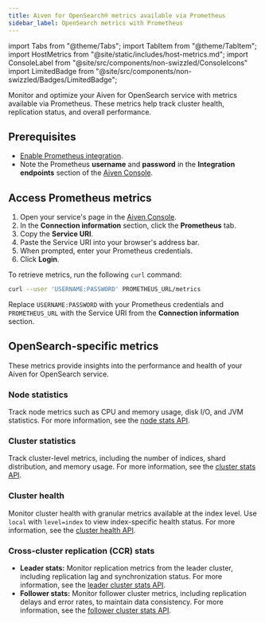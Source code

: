 ```yaml
---
title: Aiven for OpenSearch® metrics available via Prometheus
sidebar_label: OpenSearch metrics with Prometheus
---
```


import Tabs from "@theme/Tabs";
import TabItem from "@theme/TabItem";
import HostMetrics from "@site/static/includes/host-metrics.md";
import ConsoleLabel from "@site/src/components/non-swizzled/ConsoleIcons"
import LimitedBadge from "@site/src/components/non-swizzled/Badges/LimitedBadge";

Monitor and optimize your Aiven for OpenSearch service with metrics available via Prometheus.
These metrics help track cluster health, replication status, and overall performance.

## Prerequisites

- [Enable Prometheus integration](/docs/platform/howto/integrations/prometheus-metrics).
- Note the Prometheus **username** and **password** in the **Integration endpoints**
  section of the  [Aiven Console](https://console.aiven.io/).

## Access Prometheus metrics

<Tabs groupId="group1">
<TabItem value="browser" label="View in browser" default>

1. Open your service's <ConsoleLabel name="overview"/> page in the
   [Aiven Console](https://console.aiven.io/).
1. In the **Connection information** section, click the **Prometheus** tab.
1. Copy the **Service URI**.
1. Paste the Service URI into your browser's address bar.
1. When prompted, enter your Prometheus credentials.
1. Click **Login**.

</TabItem>
<TabItem value="curl" label="Retrieve via cURL">

To retrieve metrics, run the following `curl` command:

```bash
curl --user 'USERNAME:PASSWORD' PROMETHEUS_URL/metrics
```

Replace `USERNAME:PASSWORD` with your Prometheus credentials and `PROMETHEUS_URL`
with the Service URI from the **Connection information** section.

</TabItem>
</Tabs>

<HostMetrics />

## OpenSearch-specific metrics

These metrics provide insights into the performance and health of your Aiven for
OpenSearch service.

### Node statistics

Track node metrics such as CPU and memory usage, disk I/O, and JVM statistics. For more
information, see the
[node stats API](https://opensearch.org/docs/latest/api-reference/nodes-apis/nodes-stats/).

### Cluster statistics

Track cluster-level metrics, including the number of indices, shard distribution, and
memory usage. For more information, see the
[cluster stats API](https://opensearch.org/docs/latest/api-reference/cluster-api/cluster-stats/).

### Cluster health

Monitor cluster health with granular metrics available at the index level. Use `local`
with `level=index` to view index-specific health status.
For more information, see
the [cluster health API](https://opensearch.org/docs/latest/api-reference/cluster-api/cluster-health/).

### Cross-cluster replication (CCR) stats <LimitedBadge/>

- **Leader stats:** Monitor replication metrics from the leader cluster, including
  replication lag and synchronization status. For more information, see
  the [leader cluster stats API](https://opensearch.org/docs/latest/tuning-your-cluster/replication-plugin/api/#get-leader-cluster-stats).
- **Follower stats:**  Monitor follower cluster metrics, including replication delays and
  error rates, to maintain data consistency. For more information, see the
  [follower cluster stats API](https://opensearch.org/docs/latest/tuning-your-cluster/replication-plugin/api/#get-follower-cluster-stats).
